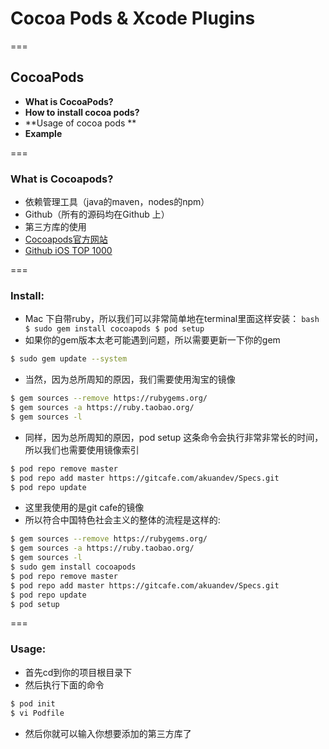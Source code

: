 # Cocoa Pods & Xcode Plugins

===

## CocoaPods

-  **What is CocoaPods?**
-  **How to install cocoa pods?**
-  **Usage of cocoa pods **
-  **Example**

===

### What is Cocoapods?


-  依赖管理工具（java的maven，nodes的npm）
-  Github（所有的源码均在Github 上）
-  第三方库的使用
-  [Cocoapods官方网站](https://cocoapods.org/)
-  [Github iOS TOP 1000](https://github.com/iamdaiyuan/ios_top_1000)

===


### Install:

- Mac 下自带ruby，所以我们可以非常简单地在terminal里面这样安装：
``bash
$ sudo gem install cocoapods
$ pod setup
``
- 如果你的gem版本太老可能遇到问题，所以需要更新一下你的gem
```bash
$ sudo gem update --system
```
- 当然，因为总所周知的原因，我们需要使用淘宝的镜像
```bash
$ gem sources --remove https://rubygems.org/
$ gem sources -a https://ruby.taobao.org/
$ gem sources -l
```
- 同样，因为总所周知的原因，pod setup 这条命令会执行非常非常长的时间，所以我们也需要使用镜像索引
```bash
$ pod repo remove master
$ pod repo add master https://gitcafe.com/akuandev/Specs.git
$ pod repo update
```
- 这里我使用的是git cafe的镜像
- 所以符合中国特色社会主义的整体的流程是这样的:
```bash
$ gem sources --remove https://rubygems.org/
$ gem sources -a https://ruby.taobao.org/
$ gem sources -l
$ sudo gem install cocoapods
$ pod repo remove master
$ pod repo add master https://gitcafe.com/akuandev/Specs.git
$ pod repo update
$ pod setup
```

===

### Usage:

- 首先cd到你的项目根目录下
- 然后执行下面的命令
```bash
$ pod init 
$ vi Podfile 
```
- 然后你就可以输入你想要添加的第三方库了


